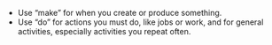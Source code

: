 - Use “make” for when you create or produce something.
- Use “do” for actions you must do, like jobs or work, and for general activities, especially activities you repeat often.